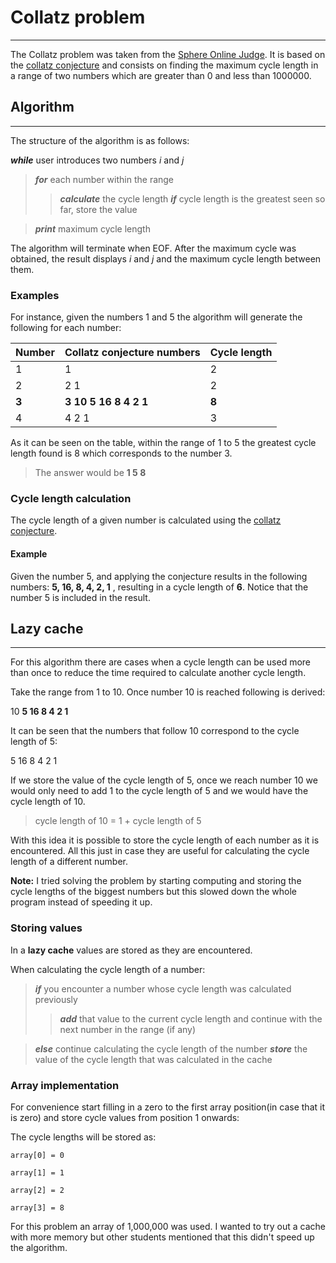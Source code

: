 # Collatz problem #

---

The Collatz problem was taken from the [Sphere Online Judge](http://www.spoj.pl/problems/PROBTNPO/). It is based on the [collatz conjecture](http://en.wikipedia.org/wiki/Collatz_conjecture) and consists on finding the maximum cycle length in a range of two numbers which are greater than 0 and less than 1000000.



## Algorithm ##

---

The structure of the algorithm is as follows:

_**while**_ user introduces two numbers _i_ and _j_

> _**for**_ each number within the range
> > _**calculate**_ the cycle length
> > _**if**_ cycle length is the greatest seen so far, store the value


> _**print**_ maximum cycle length


The algorithm will terminate when EOF. After the maximum cycle was obtained, the result displays _i_ and _j_ and the maximum cycle length between them.





### Examples ###

For instance, given the numbers 1 and 5 the algorithm will generate the following for each number:

| **Number** | **Collatz conjecture numbers** | **Cycle length** |
|:-----------|:-------------------------------|:-----------------|
| 1 | 1 | 2|
| 2 | 2 1 | 2 |
| **3** | **3 10 5 16 8 4 2 1** | **8** |
| 4 | 4 2 1 | 3 |

As it can be seen on the table, within the range of 1 to 5 the greatest cycle length found is 8 which corresponds to the number 3.

> The answer would be **1 5 8**


### Cycle length calculation ###
The cycle length of a given number is calculated using the [collatz conjecture](http://en.wikipedia.org/wiki/Collatz_conjecture).

#### Example ####
Given the number 5, and applying the conjecture results in the following numbers:
**5, 16, 8, 4, 2, 1** , resulting in a cycle length of **6**. Notice that the number 5 is included in the result.



## Lazy cache ##

---

For this algorithm there are cases when a cycle length can be used more than once to reduce the time required to calculate another cycle length.

Take the range from 1 to 10. Once number 10 is reached following is derived:

10 **5 16 8 4 2 1**

It can be seen that the numbers that follow 10 correspond to the cycle length of 5:

5 16 8 4 2 1


If we store the value of the cycle length of 5, once we reach number 10 we would only need to add 1 to the cycle length of 5 and we would have the cycle length of 10.

> cycle length of 10 = 1 + cycle length of 5

With this idea it is possible to store the cycle length of each number as it is encountered. All this just in case they are useful for calculating the cycle length of a different number.

**Note:** I tried solving the problem by starting computing and storing the cycle lengths of the biggest numbers but this slowed down the whole program instead of speeding it up.


### Storing values ###
In a **lazy cache** values are stored as they are encountered.

When calculating the cycle length of a number:
> _**if**_ you encounter a number whose cycle length was calculated previously
> > _**add**_ that value to the current cycle length and continue with the next number in the range (if any)

> _**else**_ continue calculating the cycle length of the number
> _**store**_ the value of the cycle length that was calculated in the cache




### Array implementation ###
For convenience start filling in a zero to the first array position(in case that it is zero) and store cycle values from position 1 onwards:

The cycle lengths will be stored as:
```
array[0] = 0

array[1] = 1

array[2] = 2

array[3] = 8
```

For this problem an array of 1,000,000 was used. I wanted to try out a cache with more memory but other students mentioned that this didn't speed up the algorithm.